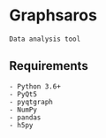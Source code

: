 # Graphsaros
    Data analysis tool

## Requirements
    - Python 3.6+
    - PyQt5
    - pyqtgraph
    - NumPy
    - pandas
    - h5py